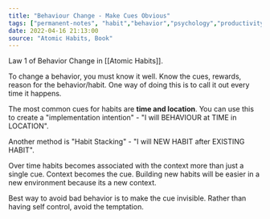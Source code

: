 ```yaml
---
title: "Behaviour Change - Make Cues Obvious"
tags: ["permanent-notes", "habit","behavior","psychology","productivity" ]
date: 2022-04-16 21:13:00
source: "Atomic Habits, Book"
---
```


Law 1 of Behavior Change in [[Atomic Habits]].

To change a behavior, you must know it well. Know the cues, rewards, reason for the behavior/habit. One way of doing this is to call it out every time it happens.

The most common cues for habits are **time and location**. You can use this to create a "implementation intention" - "I will BEHAVIOUR at TIME in LOCATION".

Another method is "Habit Stacking" - "I will NEW HABIT after EXISTING HABIT".

Over time habits becomes associated with the context more than just a single cue. Context becomes the cue. Building new habits will be easier in a new environment because its a new context.

Best way to avoid bad behavior is to make the cue invisible. Rather than having self control, avoid the temptation.

